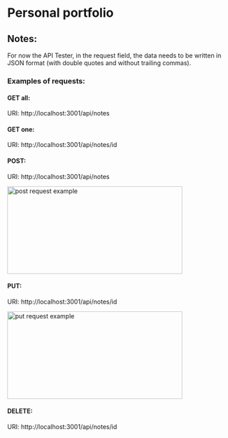 # Personal portfolio

## Notes:

For now the API Tester, in the request field, the data needs to be written in JSON format (with double quotes and without trailing commas).

### Examples of requests:

#### GET all:

URI: http://localhost:3001/api/notes

#### GET one:

URI: http://localhost:3001/api/notes/id

#### POST:

URI: http://localhost:3001/api/notes

<img src="https://carbon.now.sh/?bg=rgba%28171%2C+184%2C+195%2C+1%29&t=seti&wt=none&l=auto&ds=true&dsyoff=20px&dsblur=68px&wc=false&wa=true&pv=56px&ph=56px&ln=false&fl=1&fm=Hack&fs=14px&lh=133%25&si=false&es=2x&wm=false&code=%257B%250A%2509%2522content%2522%253A%2520%2522new%2520note%2522%252C%250A%2509%2522important%2522%253A%2520true%252C%250A%2509%2522userId%2522%253A%2520%252261d3875c555ed6bdfaa4f978%2522%250A%257D" alt="post request example" style="height: 200px; width:400px;"/>

#### PUT:

URI: http://localhost:3001/api/notes/id

<img src="https://carbon.now.sh/?bg=rgba%28171%2C+184%2C+195%2C+1%29&t=seti&wt=none&l=auto&ds=true&dsyoff=20px&dsblur=68px&wc=false&wa=true&pv=56px&ph=56px&ln=false&fl=1&fm=Hack&fs=14px&lh=133%25&si=false&es=2x&wm=false&code=%257B%250A%2509%2522content%2522%253A%2520%2522new%2520note%2522%252C%250A%2509%2522important%2522%253A%2520true%252C%250A%2509%2522userId%2522%253A%2520%252261d3875c555ed6bdfaa4f978%2522%250A%257D" alt="put request example" style="height: 200px; width:400px;"/>

#### DELETE:

URI: http://localhost:3001/api/notes/id
